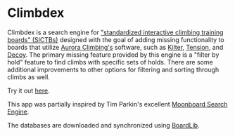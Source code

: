 # Climbdex

Climbdex is a search engine for ["standardized interactive climbing training boards" (SICTBs)](https://gearjunkie.com/climbing/kilter-moon-grasshopper-more-interactive-climbing-training-boards-explained) designed with the goal of adding missing functionality to boards that utilize [Aurora Climbing's](https://auroraclimbing.com/) software, such as [Kilter](https://settercloset.com/pages/the-kilter-board), 
[Tension](https://tensionclimbing.com/product/tension-board-sets/), and [Decoy](https://decoy-holds.com/pages/decoy-board). The primary missing feature provided by this engine is a "filter by hold" feature to find climbs with specific sets of holds. There are some additional improvements to other options for filtering and sorting through climbs as well.

Try it out [here](https://climbdex.fly.dev/).

This app was partially inspired by Tim Parkin's excellent [Moonboard Search Engine](http://mb.timparkin.net/).

The databases are downloaded and synchronized using [BoardLib](https://github.com/lemeryfertitta/BoardLib). 
